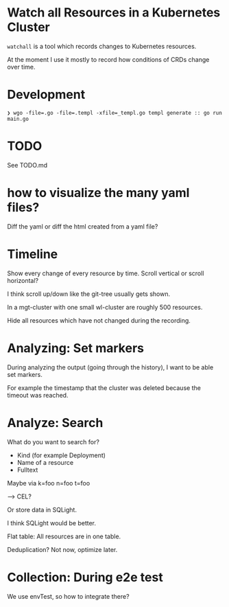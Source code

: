 # Watch all Resources in a Kubernetes Cluster

`watchall` is a tool which records changes to Kubernetes resources.

At the moment I use it mostly to record how conditions of CRDs change over time.

# Development

```
❯ wgo -file=.go -file=.templ -xfile=_templ.go templ generate :: go run main.go
```

# TODO

See TODO.md

# how to visualize the many yaml files?

Diff the yaml or diff the html created from a yaml file?

# Timeline

Show every change of every resource by time. Scroll vertical or scroll horizontal?

I think scroll up/down like the git-tree usually gets shown.

In a mgt-cluster with one small wl-cluster are roughly 500 resources.

Hide all resources which have not changed during the recording.

# Analyzing: Set markers

During analyzing the output (going through the history), I want to be able set markers.

For example the timestamp that the cluster was deleted because
the timeout was reached.

# Analyze: Search

What do you want to search for?

* Kind (for example Deployment)
* Name of a resource
* Fulltext

Maybe via k=foo n=foo t=foo

--> CEL?

Or store data in SQLight.

I think SQLight would be better.

Flat table: All resources are in one table.

Deduplication? Not now, optimize later.


# Collection: During e2e test

We use envTest, so how to integrate there?

